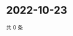 # 2022-10-23

共 0 条

<!-- BEGIN WEIBO -->
<!-- 最后更新时间 Sun Oct 23 2022 05:16:37 GMT+0800 (China Standard Time) -->

<!-- END WEIBO -->
